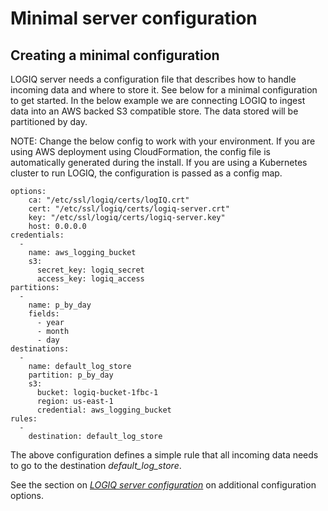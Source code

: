 # Minimal server configuration

## Creating a minimal configuration

LOGIQ server needs a configuration file that describes how to handle incoming data and where to store it. See below for a minimal configuration to get started. In the below example we are connecting LOGIQ to ingest data into an AWS backed S3 compatible store. The data stored will be partitioned by day.

NOTE: Change the below config to work with your environment. If you are using AWS deployment using CloudFormation, the config file is automatically generated during the install. If you are using a Kubernetes cluster to run LOGIQ, the configuration is passed as a config map.

```text
options:
    ca: "/etc/ssl/logiq/certs/logIQ.crt"
    cert: "/etc/ssl/logiq/certs/logiq-server.crt"
    key: "/etc/ssl/logiq/certs/logiq-server.key"
    host: 0.0.0.0
credentials:
  -
    name: aws_logging_bucket
    s3:
      secret_key: logiq_secret
      access_key: logiq_access 
partitions:
  -
    name: p_by_day
    fields:
      - year
      - month
      - day      
destinations:
  -
    name: default_log_store
    partition: p_by_day
    s3:
      bucket: logiq-bucket-1fbc-1
      region: us-east-1
      credential: aws_logging_bucket
rules:
  -
    destination: default_log_store          
```

The above configuration defines a simple rule that all incoming data needs to go to the destination _default\_log\_store_.

See the section on [_LOGIQ server configuration_](terminology.md) on additional configuration options.

